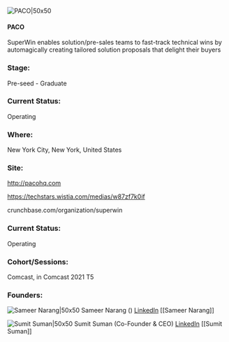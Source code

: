 

![PACO|50x50](https://apimg.techstars.com/connect/images/image_files/631e8e9ba1a47900071d24fb/original/logo.png)

#### PACO
SuperWin enables solution/pre-sales teams to fast-track technical wins by automagically creating tailored solution proposals that delight their buyers

### Stage: 
Pre-seed - Graduate 

### Current Status: 
Operating

### Where:
New York City, New York, United States

### Site:
http://pacohq.com

https://techstars.wistia.com/medias/w87zf7k0if

crunchbase.com/organization/superwin

### Current Status: 
Operating

### Cohort/Sessions: 
Comcast, in Comcast 2021 T5

### Founders: 

![Sameer Narang|50x50](https://apimg.techstars.com/connect/images/image_files/61002b6ab49cdd0007a31b3e/original/sameer_crunchbase_profile.jpg) Sameer Narang () [LinkedIn](https://linkedin.com/in/sameer-narang-943702a) [[Sameer Narang]]

![Sumit Suman|50x50](https://f6s-public.s3.amazonaws.com/profiles/2825424_th2.jpg) Sumit Suman (Co-Founder & CEO) [LinkedIn](https://linkedin.com/in/sumitsuman) [[Sumit Suman]]



